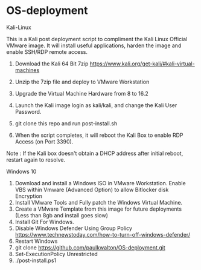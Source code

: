 # OS-deployment

Kali-Linux

This is a Kali post deployment script to compliment the Kali Linux Official VMware image. It will install useful applications, harden the image and enable SSH/RDP remote access.


1. Download the Kali 64 Bit 7zip https://www.kali.org/get-kali/#kali-virtual-machines

2. Unzip the 7zip file and deploy to VMware Workstation

3. Upgrade the Virtual Machine Hardware from 8 to 16.2

4. Launch the Kali image login as kali/kali, and change the Kali User Password.

5. git clone this repo and run post-install.sh

6. When the script completes, it will reboot the Kali Box to enable RDP Access (on Port 3390).

Note : If the Kali box doesn't obtain a DHCP address after initial reboot, restart again to resolve.

Windows 10

1. Download and install a Windows ISO in VMware Workstation. Enable VBS within Vmware (Advanced Option) to allow Bitlocker disk Encryption
2. Install VMware Tools and Fully patch the Windows Virtual Machine.
3. Create a VMware Template from this image for future deployments (Less than 8gb and install goes slow)
4. Install Git For Windows.
5. Disable Windows Defender Using Group Policy https://www.technewstoday.com/how-to-turn-off-windows-defender/
6. Restart Windows
7. git clone https://github.com/paulkwalton/OS-deployment.git
8. Set-ExecutionPolicy Unrestricted
9. ./post-install.ps1

